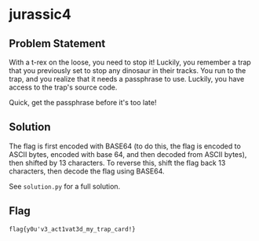 # jurassic4
## Problem Statement
With a t-rex on the loose, you need to stop it! Luckily, you remember a trap that you previously set to stop any dinosaur in their tracks. You run to the trap, and you realize that it needs a passphrase to use. Luckily, you have access to the trap's source code.

Quick, get the passphrase before it's too late!

## Solution
The flag is first encoded with BASE64 (to do this, the flag is encoded to ASCII bytes, encoded with base 64, and then decoded from ASCII bytes), then shifted by 13 characters. To reverse this, shift the flag back 13 characters, then decode the flag using BASE64.

See `solution.py` for a full solution.

## Flag
`flag{y0u'v3_act1vat3d_my_trap_card!}`

